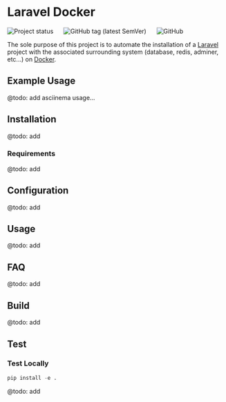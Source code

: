 # Laravel Docker

![Project status](https://img.shields.io/badge/status-active-brightgreen?&style=flat-square)
&nbsp;&nbsp;&nbsp;&nbsp;
![GitHub tag (latest SemVer)](https://img.shields.io/github/v/tag/merchant-prince/laravel-docker?label=version&style=flat-square)
&nbsp;&nbsp;&nbsp;&nbsp;
![GitHub](https://img.shields.io/github/license/merchant-prince/laravel-docker?style=flat-square)

The sole purpose of this project is to automate the installation of a
[Laravel](https://laravel.com) project with the associated surrounding system
(database, redis, adminer, etc...) on [Docker](https://www.docker.com).

## Example Usage

@todo: add asciinema usage...

## Installation

@todo: add

### Requirements

@todo: add

## Configuration

@todo: add

## Usage

@todo: add

## FAQ

@todo: add

## Build

@todo: add

## Test

### Test Locally

```python
pip install -e .
```

@todo: add
